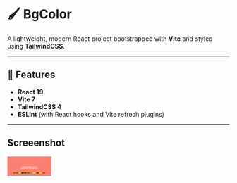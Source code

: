 # 🖌️ BgColor

A lightweight, modern React project bootstrapped with **Vite** and styled using **TailwindCSS**.

---

## 🚀 Features

- **React 19**
- **Vite 7**
- **TailwindCSS 4**
- **ESLint** (with React hooks and Vite refresh plugins)

---
 
## Screeenshot
<img src="bgColorChanger/src/assets/image.png" width=100>
